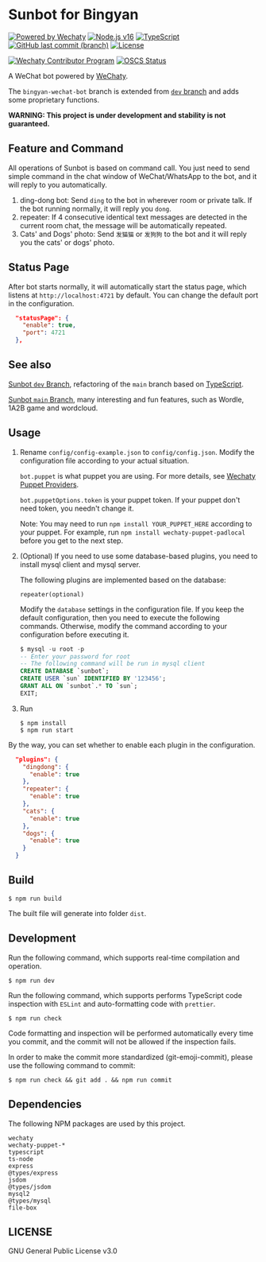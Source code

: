 # Sunbot for Bingyan

[![Powered by Wechaty](https://img.shields.io/badge/Powered%20By-Wechaty-brightgreen.svg)](https://github.com/wechaty/wechaty)
[![Node.js v16](https://img.shields.io/badge/node-%3E%3D16-green.svg)](https://nodejs.org/)
[![TypeScript](https://img.shields.io/badge/%3C%2F%3E-TypeScript-blue.svg)](https://www.typescriptlang.org/)
[![GitHub last commit (branch)](https://img.shields.io/github/last-commit/ligen131/Sunbot/bingyan-wechat-bot)](https://github.com/ligen131/Sunbot/tree/bingyan-wechat-bot)
[![License](https://img.shields.io/github/license/ligen131/Sunbot)](https://www.gnu.org/licenses/gpl-3.0.html)

[![Wechaty Contributor Program](https://img.shields.io/badge/Wechaty-Contributor%20Program-green.svg)](https://wechaty.js.org/docs/contributing/)
[![OSCS Status](https://www.oscs1024.com/platform/badge/ligen131/Sunbot.svg?size=small)](https://www.oscs1024.com/project/ligen131/Sunbot?ref=badge_small)

A WeChat bot powered by [WeChaty](https://github.com/wechaty/wechaty).

The `bingyan-wechat-bot` branch is extended from [`dev` branch](https://github.com/ligen131/Sunbot/tree/dev) and adds some proprietary functions.

**WARNING: This project is under development and stability is not guaranteed.**

## Feature and Command

All operations of Sunbot is based on command call. You just need to send simple command in the chat window of WeChat/WhatsApp to the bot, and it will reply to you automatically.

1. ding-dong bot: Send `ding` to the bot in wherever room or private talk. If the bot running normally, it will reply you `dong`.
2. repeater: If 4 consecutive identical text messages are detected in the current room chat, the message will be automatically repeated.
3. Cats' and Dogs' photo: Send `发猫猫` or `发狗狗` to the bot and it will reply you the cats' or dogs' photo.

## Status Page

After bot starts normally, it will automatically start the status page, which listens at `http://localhost:4721` by default. You can change the default port in the configuration.

```json
  "statusPage": {
    "enable": true,
    "port": 4721
  },
```

## See also

[Sunbot `dev` Branch](https://github.com/ligen131/Sunbot/tree/dev), refactoring of the `main` branch based on [TypeScript](https://www.typescriptlang.org/).

[Sunbot `main` Branch](https://github.com/ligen131/Sunbot/tree/main), many interesting and fun features, such as Wordle, 1A2B game and wordcloud.

## Usage

1. Rename `config/config-example.json` to `config/config.json`. Modify the configuration file according to your actual situation.  

   `bot.puppet` is what puppet you are using. For more details, see [Wechaty Puppet Providers](https://wechaty.js.org/docs/puppet-providers/).  

   `bot.puppetOptions.token` is your puppet token. If your puppet don't need token, you needn't change it.  

   Note: You may need to run `npm install YOUR_PUPPET_HERE` according to your puppet. For example, run `npm install wechaty-puppet-padlocal` before you get to the next step.

2. (Optional) If you need to use some database-based plugins, you need to install mysql client and mysql server.

   The following plugins are implemented based on the database:

   ```
   repeater(optional)
   ```
   
   Modify the `database` settings in the configuration file. If you keep the default configuration, then you need to execute the following commands. Otherwise, modify the command according to your configuration before executing it.

   ```sql
   $ mysql -u root -p
   -- Enter your password for root
   -- The following command will be run in mysql client
   CREATE DATABASE `sunbot`;
   CREATE USER `sun` IDENTIFIED BY '123456';
   GRANT ALL ON `sunbot`.* TO `sun`;
   EXIT;
   ```

3. Run

   ```shell
   $ npm install
   $ npm run start
   ```

By the way, you can set whether to enable each plugin in the configuration.

```json
  "plugins": {
    "dingdong": {
      "enable": true
    },
    "repeater": {
      "enable": true
    },
    "cats": {
      "enable": true
    },
    "dogs": {
      "enable": true
    }
  }
```

## Build

```shell
$ npm run build
```

The built file will generate into folder `dist`.

## Development

Run the following command, which supports real-time compilation and operation.

```shell
$ npm run dev
```

Run the following command, which supports performs TypeScript code inspection with `ESLint` and auto-formatting code with `prettier`.

```shell
$ npm run check
```

Code formatting and inspection will be performed automatically every time you commit, and the commit will not be allowed if the inspection fails.

In order to make the commit more standardized (git-emoji-commit), please use the following command to commit:

```shell
$ npm run check && git add . && npm run commit
```

## Dependencies

The following NPM packages are used by this project.

```
wechaty
wechaty-puppet-*
typescript
ts-node
express
@types/express
jsdom
@types/jsdom
mysql2
@types/mysql
file-box
```

## LICENSE

GNU General Public License v3.0
